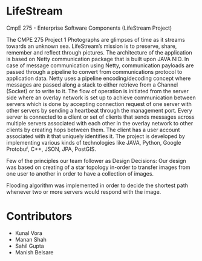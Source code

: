 LifeStream
==========

CmpE 275 - Enterprise Software Components (LifeStream Project)


The CMPE 275 Project 1
Photographs are glimpses of time as it streams towards an unknown sea. LifeStream’s mission is to preserve, share, remember and reflect through pictures. The architecture of the application is based on Netty communication package that is built upon JAVA NIO. In case of message communication using Netty, communication payloads are passed through a pipeline to convert from communications protocol to application data. Netty uses a pipeline encoding/decoding concept where messages are passed along a stack to either retrieve from a Channel (Socket) or to write to it. The flow of operation is initiated from the server side where an overlay network is set up to achieve communication between servers which is done by accepting connection request of one server with other servers by sending a heartbeat through the management port. Every server is connected to a client or set of clients that sends messages across multiple servers associated with each other in the overlay network to other clients by creating hops between them. The client has a user account associated with it that uniquely identifies it. The project is developed by implementing various kinds of technologies like JAVA, Python, Google Protobuf, C++, JSON, JPA, PostGIS.

Few of the principles our team follower as Design Decisions:
Our design was based on creating of a star topology in-order to transfer images from one user to another in order to have a collection of images.

Flooding algorithm was implemented in order to decide the shortest path whenever two or more servers would respond with the image.

Contributors
============
* Kunal Vora
* Manan Shah
* Sahil Gupta
* Manish Belsare
